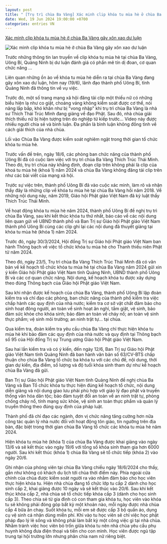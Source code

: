 ```yaml
---
layout: post
title: " [Trụ trì chùa Ba Vàng] Xác minh clip khóa tu mùa hè ở chùa Ba Vàng gây xôn xao dư luận"
date: Wed, 19 Jun 2024 19:00:00 +0700
categories: entries VN
---
```

[Xác minh clip khóa tu mùa hè ở chùa Ba Vàng gây xôn xao dư luận](https://suckhoedoisong.vn/xac-minh-clip-khoa-tu-mua-he-o-chua-ba-vang-gay-xon-xao-du-luan-169240619154126684.htm)

![Xác minh clip khóa tu mùa hè ở chùa Ba Vàng gây xôn xao dư luận](https://suckhoedoisong.qltns.mediacdn.vn/zoom/600_315/324455921873985536/2024/6/19/loi-len-chua-ba-vang-17187859503761900370223-8-0-808-1280-crop-17187863884541126291245.jpg)

Trước những thông tin lan truyền về clip khóa tu mùa hè tại chùa Ba Vàng, Uông Bí, Quảng Ninh bị dư luận đánh giá có phần mê tín dị đoan, cơ quan chức năng ...

Liên quan những ồn ào về khóa tu mùa hè diễn ra tại chùa Ba Vàng đang gây xôn xao dư luận, hôm nay (19/6), lãnh đạo thành phố Uông Bí, tỉnh Quảng Ninh đã thông tin về vụ việc.

Trước đó, một số trang mạng xã hội đăng tải clip một thiếu nữ có những biểu hiện lạ như co giật, choáng váng không kiểm soát được cơ thể, nói năng lắp bắp, khó khăn như bị "vong nhập" khi trụ trì chùa Ba Vàng là nhà sư Thích Thái Trúc Minh đang giảng về đạo Phật. Sau đó, nhà chùa giải thích thiếu nữ bị hiện tượng trên do nghiệp từ kiếp trước… Video này được nhiều người chia sẻ và bình luận. Đa phần là bình luận không đồng tình về cách giải thích của nhà chùa.

Lối vào Chùa Ba Vàng được kiểm soát nghiêm ngặt trong thời gian tổ chức khóa tu mùa hè.

Trước vấn đề trên, ngày 18/6, các phòng ban chức năng của thành phố Uông Bí đã có cuộc làm việc với trụ trì chùa Ba Vàng Thích Trúc Thái Minh. Theo đó, trụ trì chùa này khẳng định, đoạn clip trên không phải là clip của khoá tu mùa hè (khoá 1) năm 2024 và chùa Ba Vàng không đăng tải clip trên như các bài viết của mạng xã hội.

Trước sự việc trên, thành phố Uông Bí đã vào cuộc xác minh, làm rõ và nhận thấy đây là những clip về khóa tu mùa hè tại chùa Ba Vàng hồi năm 2018. Về những nội dung này, năm 2019, Giáo hội Phật giáo Việt Nam đã kỷ luật thầy Thích Trúc Thái Minh.

Về hoạt động khóa tu mùa hè năm 2024, thành phố Uông Bí đề nghị trụ trì chùa Ba Vàng, sau khi kết thúc khóa tu thứ nhất, báo cáo về các nội dung liên quan gửi về UBND thành phố và Ban Trị sự Giáo hội Phật giáo Việt Nam thành phố Uông Bí cùng các clip ghi lại các nội dung đã thuyết giảng tại khóa tu mùa hè (khóa 1) năm 2024.

Trước đó, ngày 30/3/2024, Hội đồng Trị sự Giáo hội Phật giáo Việt Nam ban hành Thông bạch về việc tổ chức khóa tu mùa hè cho Thanh thiếu niên Phật tử năm 2024.

Theo đó, ngày 23/5, Trụ trì chùa Ba Vàng Thích Trúc Thái Minh đã có văn bản về kế hoạch tổ chức khóa tu mùa hè tại chùa Ba Vàng năm 2024 gửi xin ý kiến Giáo hội Phật giáo Việt Nam tỉnh Quảng Ninh, UBND thành phố Uông Bí và các cơ quan chức năng. Nội dung, kế hoạch khóa tu được xây dựng theo đúng Thông bạch của Giáo hội Phật giáo Việt Nam.

Sau khi nhận được kế hoạch của chùa Ba Vàng, thành phố Uông Bí lập đoàn kiểm tra và chỉ đạo các phòng, ban chức năng của thành phố kiểm tra việc chấp hành các quy định của nhà nước; kiểm tra cơ sở vật chất đảm bảo cho sinh hoạt đông người, an toàn về sinh hoạt ăn nghỉ, tắm giặt, vệ sinh, bảo đảm sức khỏe cho khóa sinh; bảo đảm an toàn về cháy nổ; an toàn vệ sinh thực phẩm; vệ sinh môi trường; an ninh trật tự… tại chùa.

Qua kiểm tra, đoàn kiểm tra yêu cầu chùa Ba Vàng chỉ thực hiện khóa tu mùa hè khi bảo đảm các quy định của nhà nước và quy định tại Thông bạch số 95 của Hội đồng Trị sự Trung ương Giáo hội Phật giáo Việt Nam.

Sau hai lần kiểm tra và có ý kiến, đến ngày 12/6, Ban Trị sự Giáo hội Phật giáo Việt Nam tỉnh Quảng Ninh đã ban hành văn bản số 63/CV-BTS chấp thuận cho chùa Ba Vàng tổ chức ba khóa tu với các chủ đề, nội dung, thời gian dự kiến, địa điểm, số lượng và độ tuổi khóa sinh tham dự như kế hoạch chùa Ba Vàng đã gửi.

Ban Trị sự Giáo hội Phật giáo Việt Nam tỉnh Quảng Ninh đề nghị chùa Ba Vàng và Ban Tổ chức khóa tu thực hiện đúng kế hoạch tổ chức, nội dung diễn giảng và nội dung giao lưu phải phù hợp với giáo lý đạo phật và truyền thống văn hóa dân tộc; bảo đảm tuyệt đối an toàn về an ninh trật tự, phòng chống cháy nổ, tính mạng sức khỏe, vệ sinh an toàn thực phẩm và quản lý truyền thông theo đúng quy định của pháp luật.

Thành phố đã chỉ đạo các ngành, đơn vị chức năng tăng cường hơn nữa công tác quản lý nhà nước đối với hoạt động tôn giáo, tín ngưỡng trên địa bàn, đặc biệt trong thời gian chùa Ba Vàng tổ chức các khóa tu mùa hè năm 2024.

Hiện khóa tu mùa hè (khóa 1) của chùa Ba Vàng được khai giảng vào ngày 13/6 và sẽ kết thúc vào ngày 19/6 với tổng số khóa sinh tham gia hơn 6000 người. Sau khi kết thúc (khóa 1) chùa Bà Vàng sẽ tổ chức tiếp (khóa 2) vào ngày 20/6.

Ghi nhận của phóng viên tại chùa Ba Vàng chiều ngày 18/6/2024 cho thấy, gần như không có khách du lịch tới chùa thời điểm này. Phía ngoài cửa chính của chùa được kiểm soát người ra vào nhằm đảm bảo cho học viên thực hiện khóa tu. Hiện nhà chùa đang tổ chức lớp tu cấp 2 dành cho học sinh cấp 2, khai giảng được 10 ngày và sẽ kết thúc vào 20/6. Sau khi kết thúc khóa cấp 2, nhà chùa sẽ tổ chức tiếp khóa cấp 3 (dành cho học sinh cấp 3). Theo chia sẻ từ gia đình có con tham gia khóa tu, học viên vào khóa tu sẽ không phải đóng góp bất kỳ một khoản nào, mỗi ngày được nhà chùa cấp 4 bữa ăn chay. Suốt khóa tu, mỗi em sẽ được cấp 3 bộ quần áo, dụng cụ vệ sinh cá nhân dùng miễn phí. Khi vào tu học viên sẽ chỉ việc học phật pháp đạo lý lẽ sống và không phải làm bất kỳ một công việc gì tại nhà chùa. Nhằm tránh việc hoc viên bỏ trốn giữa khóa tu nên nhà chùa yêu cầu phụ huynh không đưa điện thoại và tiền cho con mình. Học viên được ngủ tập trung tại hội trường lớn nhưng phân chia nam nữ riêng biệt.

